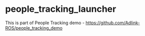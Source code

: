 # people_tracking_launcher

This is part of People Tracking demo - https://github.com/Adlink-ROS/people_tracking_demo

